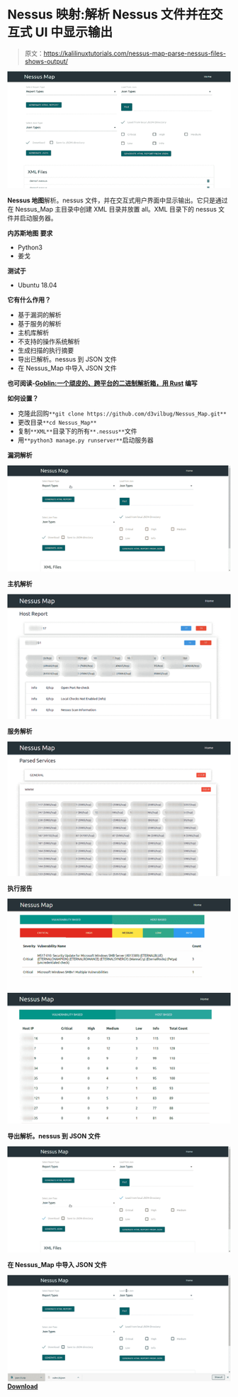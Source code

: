 # Nessus 映射:解析 Nessus 文件并在交互式 UI 中显示输出

> 原文：<https://kalilinuxtutorials.com/nessus-map-parse-nessus-files-shows-output/>

[![Nessus Map : Parse Nessus File(s) & Shows Output In Interactive UI](img//6c0672147286cfd0eed45236f6a982a7.png "Nessus Map : Parse Nessus File(s) & Shows Output In Interactive UI")](https://1.bp.blogspot.com/-gz-oTnSOtMA/XeeMdc4mbuI/AAAAAAAADxA/AkYkUtsZVhM-tLWXC_2cOZOBNb-Ku-N8ACLcBGAsYHQ/s1600/Nessus%2BMap-1%25281%2529.png)

**Nessus 地图**解析。nessus 文件，并在交互式用户界面中显示输出。它只是通过在 Nessus_Map 主目录中创建 XML 目录并放置 all。XML 目录下的 nessus 文件并启动服务器。

**内苏斯地图** **要求**

*   Python3
*   姜戈

**测试于**

*   Ubuntu 18.04

**它有什么作用？**

*   基于漏洞的解析
*   基于服务的解析
*   主机库解析
*   不支持的操作系统解析
*   生成扫描的执行摘要
*   导出已解析。nessus 到 JSON 文件
*   在 Nessus_Map 中导入 JSON 文件

**也可阅读-[Goblin:一个顽皮的、跨平台的二进制解析箱，用 Rust](https://kalilinuxtutorials.com/goblin-cross-platform-binary-parsing-crate-written-rust/) 编写**

**如何设置？**

*   克隆此回购`**git clone https://github.com/d3vilbug/Nessus_Map.git**`
*   更改目录`**cd Nessus_Map**`
*   复制`**XML**`目录下的所有`**.nessus**`文件
*   用`**python3 manage.py runserver**`启动服务器

**漏洞解析**

![](img//489ef4d8970cb9b2ecd1e1c528f97ef2.png)

**主机解析**

![](img//b2e60ebbc61bacb1f203642c27749123.png)

**服务解析**

![](img//6f5657f38538575a1acda88745fb70a5.png)

**执行报告**

![](img//bbdea03e04de670fde43da102eb01392.png)![](img//2b1a5cf39ea93bd351c4dd35e5d031d9.png)

**导出解析。nessus 到 JSON 文件**

![](img//5de4ecda47fbab29d7acc3bb9c087c76.png)

**在 Nessus_Map 中导入 JSON 文件**

![](img//c25f2f76b2810c59cc6ad4df33bb0a10.png)[**Download**](https://github.com/Ebryx/Nessus_Map#vulnerability-parsing)